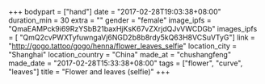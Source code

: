 +++
bodypart = ["hand"]
date = "2017-02-28T19:03:38+08:00"
duration_min = 30
extra = ""
gender = "female"
image_ipfs = "QmaEAMPck9i69RzYSbB21baxHjKsK67vZXrjdQJvVWCDGb"
images_ipfs = [  "QmQ2cvPWXTyfuwngaVj6NGD2b8b8rdy5kQ63H8VCSuVTyG"]
link = "http://gogo.tattoo/gogo/henna/flower_leaves_selfie"
location_city = "Shanghai"
location_country = "China"
made_at = "chushangfeng"
made_date = "2017-02-28T15:33:38+08:00"
tags = ["flower", "curve", "leaves"]
title = "Flower and leaves (selfie)"
+++
